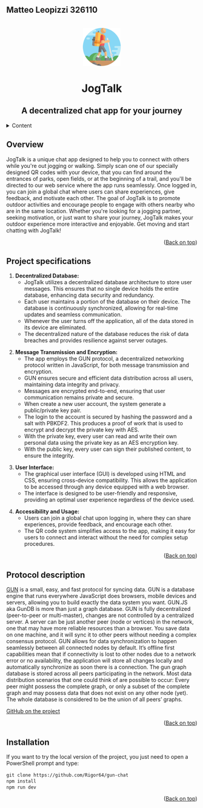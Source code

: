 <a name="readme-top"></a>

## Matteo Leopizzi 326110

<!-- LOGO -->
<br />
<div align="center">
    <img src="https://github.com/Rigor64/gun-chat/blob/main/public/favicon2.png" alt="Logo" width="100" height="100">

  <h1 align="center">JogTalk</h1>
  <h2 align="center">A decentralized chat app for your journey</h2>

</div>

<!-- Content tabel -->
<details>
  <summary>Content</summary>
  <ol>
    <li>
      <a href="#overview">Overview</a>
    </li>
    <li>
      <a href="#project-specifications">Project specifications</a>
      <ul>
        <li>Decentralized Database</li>
        <li>Message Transmission and Encryption</li>
        <li>User interface</li>
          <li>Accessibility and Usage</li>
      </ul>
    </li>
    <li>
      <a href="#protocol-description">Protocol description</a>
    </li>
    <li>
      <a href="#installation">Installation</a>
    </li>
  </ol>
</details>

<!-- OVERVIEW -->
## Overview
JogTalk is a unique chat app designed to help you to connect with others while you're out jogging or walking. Simply scan one of our specially designed QR codes with your device, that you can find around the entrances of parks, open fields, or at the beginning of a trail, and you'll be directed to our web service where the app runs seamlessly. Once logged in, you can join a global chat where users can share experiences, give feedback, and motivate each other. The goal of JogTalk is to promote outdoor activities and encourage people to engage with others nearby who are in the same location. Whether you're looking for a jogging partner, seeking motivation, or just want to share your journey, JogTalk makes your outdoor experience more interactive and enjoyable. Get moving and start chatting with JogTalk!

<p align="right">(<a href="#readme-top">Back on top</a>)</p>

<!-- PROJECT SPECITIFATIONS -->
## Project specifications
<!-- DECENTRALIZED DATABASE -->
1. **Decentralized Database:**
   - JogTalk utilizes a decentralized database architecture to store user messages. This ensures that no single device holds the entire database, enhancing data security and redundancy.
   - Each user maintains a portion of the database on their device. The database is continuously synchronized, allowing for real-time updates and seamless communication.
   - Whenever the user turns off the application, all of the data stored in its device are eliminated.
   - The decentralized nature of the database reduces the risk of data breaches and provides resilience against server outages.

<!-- MESSAGE TRANSTISSION AND ENCRYPTION -->
2. **Message Transmission and Encryption:**
   - The app employs the GUN protocol, a decentralized networking protocol written in JavaScript, for both message transmission and encryption.
   - GUN ensures secure and efficient data distribution across all users, maintaining data integrity and privacy.
   - Messages are encrypted end-to-end, ensuring that user communication remains private and secure.
   - When create a new user account, the system generate a public/private key pair.
   - The login to the account is secured by hashing the password and a salt with PBKDF2. This produces a proof of work that is used to encrypt and decrypt the private key with AES.
   - With the private key, every user can read and write their own personal data using the private key as an AES encryption key.
   - With the public key, every user can sign their published content, to ensure the integrity.

<!-- USER INTERFACE -->
3. **User Interface:**
   - The graphical user interface (GUI) is developed using HTML and CSS, ensuring cross-device compatibility. This allows the application to be accessed through any device equipped with a web browser.
   - The interface is designed to be user-friendly and responsive, providing an optimal user experience regardless of the device used.

<!-- ACCESSIBILITY AND USAGE -->
4. **Accessibility and Usage:**
   - Users can join a global chat upon logging in, where they can share experiences, provide feedback, and encourage each other.
   - The QR code system simplifies access to the app, making it easy for users to connect and interact without the need for complex setup procedures.

<p align="right">(<a href="#readme-top">Back on top</a>)</p>

<!-- PROTOCOL DESCRIPTION -->
## Protocol description

[GUN](https://gun.eco/) is a small, easy, and fast protocol for syncing data. GUN is a database engine that runs every­where JavaScript does browsers, mo­bile de­vices and servers, al­low­ing you to build ex­act­ly the data sys­tem you want. GUN.JS aka GunDB is more than just a graph database. GUN is fully decentralized (peer-to-peer or multi-master), changes are not controlled by a centralized server. A server can be just another peer (node or vertices) in the network, one that may have more reliable resources than a browser. You save data on one machine, and it will sync it to other peers without needing a complex consensus protocol. GUN allows for data synchronization to happen seamlessly between all connected nodes by default. It’s offline first capabilities mean that if connectivity is lost to other nodes due to a network error or no availability, the application will store all changes locally and automatically synchronize as soon there is a connection. The gun graph database is stored across all peers participating in the network. Most data distribution scenarios that one could think of are possible to occur: Every peer might possess the complete graph, or only a subset of the complete graph and may possess data that does not exist on any other node (yet). The whole database is considered to be the union of all peers’ graphs.

[GitHub on the project](https://github.com/amark/gun)

<p align="right">(<a href="#readme-top">Back on top</a>)</p>

<!-- INSTALLATION -->
## Installation
If you want to try the local version of the project, you just need to open a PowerShell prompt and type:

```
git clone https://github.com/Rigor64/gun-chat
npm install
npm run dev
```

<p align="right">(<a href="#readme-top">Back on top</a>)</p>

